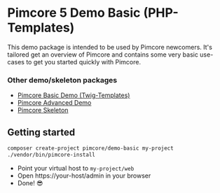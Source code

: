 # Pimcore 5 Demo Basic (PHP-Templates)
 
This demo package is intended to be used by Pimcore newcomers. It's tailored get an overview of 
Pimcore and contains some very basic use-cases to get you started quickly with Pimcore.  

### Other demo/skeleton packages
- [Pimcore Basic Demo (Twig-Templates)](https://github.com/pimcore/demo-basic-twig)
- [Pimcore Advanced Demo](https://github.com/pimcore/demo-advanced) 
- [Pimcore Skeleton](https://github.com/pimcore/skeleton)


## Getting started 
```bash
composer create-project pimcore/demo-basic my-project
./vendor/bin/pimcore-install
```

- Point your virtual host to `my-project/web` 
- Open https://your-host/admin in your browser
- Done! 😎

